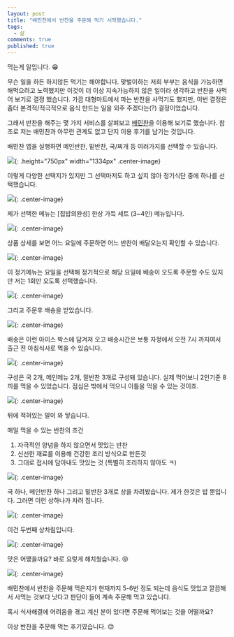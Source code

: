 ```yaml
---
layout: post
title: "배민찬에서 반찬을 주문해 먹기 시작했습니다."
tags: 
  - 삶
comments: true
published: true
---
```


먹는게 일입니다. 😁

무슨 일을 하든 하지않든 먹기는 해야합니다. 맞벌이하는 저희 부부는 음식을 가능하면 해먹으려고 노력했지만 이것이 더 이상 지속가능하지 않은 일이라 생각하고 반찬을 사먹어 보기로 결졍 했습니다. 가끔 대형마트에서 파는 반찬을 사먹기도 했지만, 이번 결정은 좀더 본격적/적극적으로 음식 만드는 일을 외주 주겠다는(?) 결정이었습니다. 

그래서 반찬을 해주는 몇 가지 서비스를 살펴보고 [배민찬](https://www.baeminchan.com)을 이용해 보기로 했습니다. 참조로 저는 배민찬과 아무런 관계도 없고 단지 이용 후기를 남기는 것입니다.

배민찬 앱을 실행하면 메인반찬, 밑반찬, 국/찌개 등 여러가지를 선택할 수 있습니다.

![](https://lh3.googleusercontent.com/NaScf6ELWnSipj5zpUW9HF52dIGgKKPN3V3TqI8PjBKAeFCVO6z6JsQNTxE3BBjer1zd0kw88MhPgOzDTXI=w5000-no-tmp.jpg){: .height="750px" width="1334px" .center-image}

이렇게 다양한 선택지가 있지만 그 선택마저도 하고 싶지 않아 정기식단 중에 하나를 선택했습니다.

![](https://lh3.googleusercontent.com/FMhu-upK0Q8xaWOR2RT6rpuhvHnyKBbOUxvmUXTE47rlO4DYf14KwQB5ereRA8XLh7IYR6sAQyAqPef3JI0=w5000-no-tmp.jpg){: .center-image}

제가 선택한 메뉴는 [집밥의완성] 한상 가득 세트 (3~4인) 메뉴입니다.

![](https://lh3.googleusercontent.com/bTQl_Y19UXWT-XdG5n-hTWDZ5H0d7jIGJHaAwbLx-r-x61jK04ejy5M6KIDKCZ_dYhe4JztDetJqphE5NN0=w5000-no-tmp.jpg){: .center-image}

상품 상세를 보면 어느 요일에 주문하면 어느 반찬이 배달오는지 확인할 수 있습니다. 

![](https://lh3.googleusercontent.com/aAF8_Q4E_xIRxkFQ1QzhDaK5OGgsCsOYd-S4Fe_gQGNE6Jm-ADH37H_KrVaOoV7N0mqXCUpLJgE5FTF0Eew=w5000-no-tmp.jpg){: .center-image}

이 정기메뉴는 요일을 선택해 정기적으로 해당 요일에 배송이 오도록 주문할 수도 있지만 저는 1회만 오도록 선택했습니다.

![](https://lh3.googleusercontent.com/KjcJz1p4CYPqG7s8YHY994W_v5GWAawk6zIM1KcPHXWo2dk0KS8cnjNYX_-VvMZ70YO7OGDMJAgzWxVNfak=w5000-no-tmp.jpg){: .center-image}


그리고 주문후 배송을 받았습니다. 

![](https://lh3.googleusercontent.com/7gzrm_5kneZsfTIYXJ5S-NHRMiBTusS6IKSlovC_RWjo7noNOP-D5ugF-dt0ZfyUZYGq0wdWc3oPafVZW-o=w5000-no-tmp.jpg){: .center-image}

배송은 이런 아이스 박스에 담겨져 오고 배송시간은 보통 자정에서 오전 7시 까지여서 출근 전 아침식사로 먹을 수 있습니다.

![](https://lh3.googleusercontent.com/ipQjUmoYmhv63PvoVp9j9IeK_TL6LP9akEwOYZIr-6O3osJ-b6G1cn6Q6ASyePEnb_1GHBheVWz6EW8LilM=w5000-no-tmp.jpg){: .center-image}

구성은 국 2개, 메인메뉴 2개, 밑반찬 3개로 구성돼 있습니다. 실제 먹어보니 2인기준 8끼를 먹을 수 있었습니다. 점심은 밖에서 먹으니 이틀을 먹을 수 있는 것이죠.

![](https://lh3.googleusercontent.com/GkMdqp8t9J9g1KD12uAof3vhRLqiRia-KcV94bk-YSVL9fV2s6Ks0MwpdmA3FLF733IJXuM7z9gee8wEEek=w5000-no-tmp.jpg){: .center-image}

뒤에 적혀있는 말이 와 닿습니다.

매일 먹을 수 있는 반찬의 조건
1. 자극적인 양념을 하지 않으면서 맛있는 반찬
2. 신선한 재료를 이용해 건강한 조리 방식으로 만든것
3. 그대로 접시에 담아내도 맛있는 것 (특별히 조리하지 않아도 ㅋ)

![](https://lh3.googleusercontent.com/cHnsiac9Q4NdOpeq3UBGN8BNfKc8TVqRz9x95fCn5NYg3i2hAIdgTgKrvZo4eUq1wLDl2cJ8KBDf-8YS6fY=w5000-no-tmp.jpg){: .center-image}

국 하나, 메인반찬 하나 그리고 밑반찬 3개로 상을 차려봤습니다. 제가 한것은 밥 뿐입니다. 그러면 이런 상하나가 차려 집니다.

![](https://lh3.googleusercontent.com/a7xwgERkM6Ia4w75YhR3T-8ShCH-njPCX_zEAqnBE1MFgMpeK4fe3P1QNCCBubp_R3J78WqJmtiZntMDXfY=w5000-no-tmp.jpg){: .center-image}

이건 두번째 상차림입니다.

![](https://lh3.googleusercontent.com/x3XzP0fdfAjFLnYiTVHru55f8id6hmWh2UYl-SVt9BGMQG9TwrAdMk2vNlDKz4Rob6lr4M3wVEgbJ6qq_PI=w5000-no-tmp.jpg){: .center-image}

맛은 어땠을까요? 바로 요렇게 해치웠습니다. 😝

![](https://lh3.googleusercontent.com/CwXDxPZIntdmTeQ0BjvyHOT4k0PCZAQiflFzwVKohYEm5eZ1VNH6vaOpZMRDUNb9bqPMaMK7-mFXF5XN4ng=w5000-no-tmp.jpg){: .center-image}

배민찬에서 반찬을 주문해 먹은지가 현재까지 5-6번 정도 되는데 음식도 맛있고 깔끔해서 사먹는 것보다 낫다고 판단이 들어 계속 주문해 먹고 있습니다.

혹시 식사해결에 어려움을 겪고 계신 분이 있다면 주문해 먹어보는 것을 어떨까요?

이상 반찬을 주문해 먹는 후기였습니다. 😊